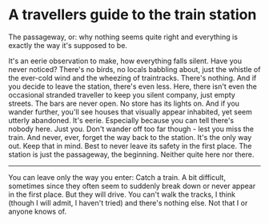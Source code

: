 # A travellers guide to the train station

The passageway, or: why nothing seems quite right and everything is exactly the way it's supposed to be.

It's an eerie observation to make, how everything falls silent. Have you never noticed?
There's no birds, no locals babbling about, just the whistle of the ever-cold wind and the wheezing of traintracks.
There's nothing.
And if you decide to leave the station, there's even less. Here, there isn't even the occasional stranded traveller to keep you silent company, just empty streets. The bars are never open. No store has its lights on. And if you wander further, you'll see houses that visually appear inhabited, yet seem utterly abandoned. It's eerie. Especially because you can tell there's nobody here. Just you.
Don't wander off too far though - lest you miss the train.
And never, ever, forget the way back to the station. It's the only way out.
Keep that in mind.
Best to never leave its safety in the first place. The station is just the passageway, the beginning. Neither quite here nor there.

---

You can leave only the way you enter: Catch a train. A bit difficult, sometimes since they often seem to suddenly break down or never appear in the first place. But they will drive.
You can't walk the tracks, I think (though I will admit, I haven't tried) and there's nothing else. Not that I or anyone knows of.
